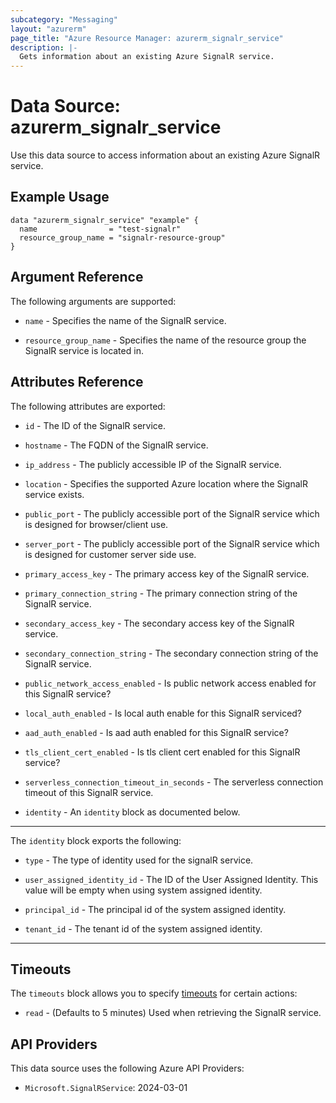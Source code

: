 ```yaml
---
subcategory: "Messaging"
layout: "azurerm"
page_title: "Azure Resource Manager: azurerm_signalr_service"
description: |-
  Gets information about an existing Azure SignalR service.
---
```


# Data Source: azurerm_signalr_service

Use this data source to access information about an existing Azure SignalR service.

## Example Usage

```hcl
data "azurerm_signalr_service" "example" {
  name                = "test-signalr"
  resource_group_name = "signalr-resource-group"
}
```

## Argument Reference

The following arguments are supported:

* `name` - Specifies the name of the SignalR service.

* `resource_group_name` - Specifies the name of the resource group the SignalR service is located in.

## Attributes Reference

The following attributes are exported:

* `id` - The ID of the SignalR service.

* `hostname` - The FQDN of the SignalR service.

* `ip_address` - The publicly accessible IP of the SignalR service.

* `location` - Specifies the supported Azure location where the SignalR service exists.

* `public_port` - The publicly accessible port of the SignalR service which is designed for browser/client use.

* `server_port` - The publicly accessible port of the SignalR service which is designed for customer server side use.

* `primary_access_key` - The primary access key of the SignalR service.

* `primary_connection_string` - The primary connection string of the SignalR service.

* `secondary_access_key` - The secondary access key of the SignalR service.

* `secondary_connection_string` - The secondary connection string of the SignalR service.

* `public_network_access_enabled` - Is public network access enabled for this SignalR service?

* `local_auth_enabled` - Is local auth enable for this SignalR serviced?

* `aad_auth_enabled` - Is aad auth enabled for this SignalR service?

* `tls_client_cert_enabled` - Is tls client cert enabled for this SignalR service?

* `serverless_connection_timeout_in_seconds` - The serverless connection timeout of this SignalR service.

* `identity` - An `identity` block as documented below.

---

The `identity` block exports the following:

* `type` - The type of identity used for the signalR service.

* `user_assigned_identity_id` - The ID of the User Assigned Identity. This value will be empty when using system assigned identity.

* `principal_id` - The principal id of the system assigned identity.

* `tenant_id` - The tenant id of the system assigned identity.

---

## Timeouts

The `timeouts` block allows you to specify [timeouts](https://www.terraform.io/language/resources/syntax#operation-timeouts) for certain actions:

* `read` - (Defaults to 5 minutes) Used when retrieving the SignalR service.

## API Providers
<!-- This section is generated, changes will be overwritten -->
This data source uses the following Azure API Providers:

* `Microsoft.SignalRService`: 2024-03-01
